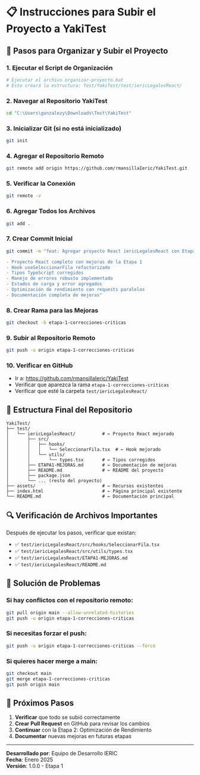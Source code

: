# 📋 Instrucciones para Subir el Proyecto a YakiTest

## 🚀 Pasos para Organizar y Subir el Proyecto

### **1. Ejecutar el Script de Organización**
```bash
# Ejecutar el archivo organizar-proyecto.bat
# Esto creará la estructura: Test/YakiTest/test/iericLegalesReact/
```

### **2. Navegar al Repositorio YakiTest**
```bash
cd "C:\Users\gonzalezy\Downloads\Test\YakiTest"
```

### **3. Inicializar Git (si no está inicializado)**
```bash
git init
```

### **4. Agregar el Repositorio Remoto**
```bash
git remote add origin https://github.com/rmansillaIeric/YakiTest.git
```

### **5. Verificar la Conexión**
```bash
git remote -v
```

### **6. Agregar Todos los Archivos**
```bash
git add .
```

### **7. Crear Commit Inicial**
```bash
git commit -m "feat: Agregar proyecto React iericLegalesReact con Etapa 1 completada

- Proyecto React completo con mejoras de la Etapa 1
- Hook useSeleccionarFila refactorizado
- Tipos TypeScript corregidos
- Manejo de errores robusto implementado
- Estados de carga y error agregados
- Optimización de rendimiento con requests paralelos
- Documentación completa de mejoras"
```

### **8. Crear Rama para las Mejoras**
```bash
git checkout -b etapa-1-correcciones-criticas
```

### **9. Subir al Repositorio Remoto**
```bash
git push -u origin etapa-1-correcciones-criticas
```

### **10. Verificar en GitHub**
- Ir a: https://github.com/rmansillaIeric/YakiTest
- Verificar que aparezca la rama `etapa-1-correcciones-criticas`
- Verificar que esté la carpeta `test/iericLegalesReact/`

## 📁 Estructura Final del Repositorio

```
YakiTest/
├── test/
│   └── iericLegalesReact/          # ← Proyecto React mejorado
│       ├── src/
│       │   ├── hooks/
│       │   │   └── SeleccionarFila.tsx  # ← Hook mejorado
│       │   └── utils/
│       │       └── types.tsx       # ← Tipos corregidos
│       ├── ETAPA1-MEJORAS.md       # ← Documentación de mejoras
│       ├── README.md               # ← README del proyecto
│       ├── package.json
│       └── ... (resto del proyecto)
├── assets/                         # ← Recursos existentes
├── index.html                      # ← Página principal existente
└── README.md                       # ← Documentación principal
```

## 🔍 Verificación de Archivos Importantes

Después de ejecutar los pasos, verificar que existan:

- ✅ `test/iericLegalesReact/src/hooks/SeleccionarFila.tsx`
- ✅ `test/iericLegalesReact/src/utils/types.tsx`
- ✅ `test/iericLegalesReact/ETAPA1-MEJORAS.md`
- ✅ `test/iericLegalesReact/README.md`

## 🚨 Solución de Problemas

### **Si hay conflictos con el repositorio remoto:**
```bash
git pull origin main --allow-unrelated-histories
git push -u origin etapa-1-correcciones-criticas
```

### **Si necesitas forzar el push:**
```bash
git push -u origin etapa-1-correcciones-criticas --force
```

### **Si quieres hacer merge a main:**
```bash
git checkout main
git merge etapa-1-correcciones-criticas
git push origin main
```

## 📝 Próximos Pasos

1. **Verificar** que todo se subió correctamente
2. **Crear Pull Request** en GitHub para revisar los cambios
3. **Continuar** con la Etapa 2: Optimización de Rendimiento
4. **Documentar** nuevas mejoras en futuras etapas

---

**Desarrollado por**: Equipo de Desarrollo IERIC  
**Fecha**: Enero 2025  
**Versión**: 1.0.0 - Etapa 1
